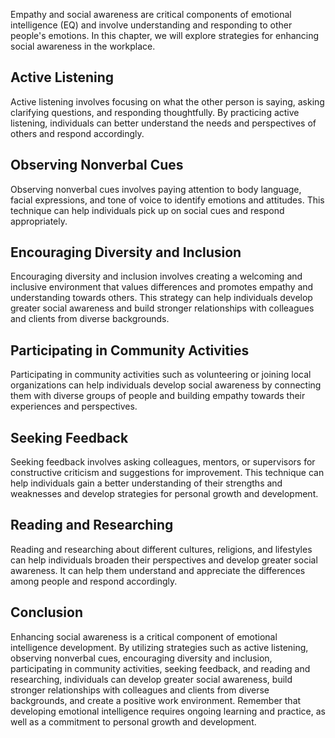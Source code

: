 
Empathy and social awareness are critical components of emotional intelligence (EQ) and involve understanding and responding to other people's emotions. In this chapter, we will explore strategies for enhancing social awareness in the workplace.

Active Listening
----------------

Active listening involves focusing on what the other person is saying, asking clarifying questions, and responding thoughtfully. By practicing active listening, individuals can better understand the needs and perspectives of others and respond accordingly.

Observing Nonverbal Cues
------------------------

Observing nonverbal cues involves paying attention to body language, facial expressions, and tone of voice to identify emotions and attitudes. This technique can help individuals pick up on social cues and respond appropriately.

Encouraging Diversity and Inclusion
-----------------------------------

Encouraging diversity and inclusion involves creating a welcoming and inclusive environment that values differences and promotes empathy and understanding towards others. This strategy can help individuals develop greater social awareness and build stronger relationships with colleagues and clients from diverse backgrounds.

Participating in Community Activities
-------------------------------------

Participating in community activities such as volunteering or joining local organizations can help individuals develop social awareness by connecting them with diverse groups of people and building empathy towards their experiences and perspectives.

Seeking Feedback
----------------

Seeking feedback involves asking colleagues, mentors, or supervisors for constructive criticism and suggestions for improvement. This technique can help individuals gain a better understanding of their strengths and weaknesses and develop strategies for personal growth and development.

Reading and Researching
-----------------------

Reading and researching about different cultures, religions, and lifestyles can help individuals broaden their perspectives and develop greater social awareness. It can help them understand and appreciate the differences among people and respond accordingly.

Conclusion
----------

Enhancing social awareness is a critical component of emotional intelligence development. By utilizing strategies such as active listening, observing nonverbal cues, encouraging diversity and inclusion, participating in community activities, seeking feedback, and reading and researching, individuals can develop greater social awareness, build stronger relationships with colleagues and clients from diverse backgrounds, and create a positive work environment. Remember that developing emotional intelligence requires ongoing learning and practice, as well as a commitment to personal growth and development.
